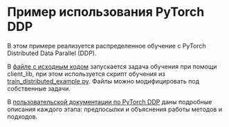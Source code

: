 # Пример использования PyTorch DDP

В этом примере реализуется распределенное обучение с PyTorch Distributed Data Parallel (DDP).

В [файле с исходным кодом](ddp_quick_start.ipynb) запускается задача обучения при помощи client_lib, при этом используется скрипт обучения из [train_distributed_example.py](ddp-example\train_distributed_example.py). Файлы можно модифицировать под собственные задачи.

В [пользовательской документации по PyTorch DDP](https://cloud.ru/docs/aicloud/mlspace/concepts/tutorials/ddp/tutorials__ddp-code.html) даны подробные описания каждого этапа: предпосылки и объяснения работы методов и подходов.